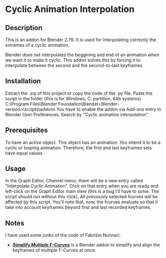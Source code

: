 # Cyclic Animation Interpolation
## Description

This is an addon for Blender 2.76. It is used for interpolating correctly the extremes of a cyclic animation.

Blender does not interpolates the beggining and end of an animation when we want it to make it cyclic. This addon solves this by forcing it to interpolate between the second and the second-to-last keyframes.

## Installation
Extract the .zip of this project or copy the code of the .py file. Paste the script in the folder (this is for Windows, C: partition, 64b systems) C:\Program Files\Blender Foundation\Blender\<Blender-version>\scripts\addons
You have to enable the addon via Add-ons entry in Blender User Preferences. Search by "Cyclic animation interpolation".

## Prerequisites
To have an active object.
This object has an animation. You intend it to be a cyclic or looping animation.
Therefore, the first and last keyframes sets have equal values.

## Usage
In the Graph Editor, Channel menu, there will be a new entry called "Interpolate Cyclic Animation". Click on that entry when you are ready and left-click on the Graph Editor main view (this is a bug I'll have to solve. The script should run without this click). All previously selected fcurves will be affected by this script. You'll note that, now, the fcurves evaluate so that it take into account keyframes beyond first and last recorded keyframes.

## Notes
I have used some junks of the code of Fabrizio Nunnari:
* [**Simplify Multiple F-Curves**](https://developer.blender.org/T36097) is a Blender addon to simplify and align the keyframes of multiple F-Curves at once.





